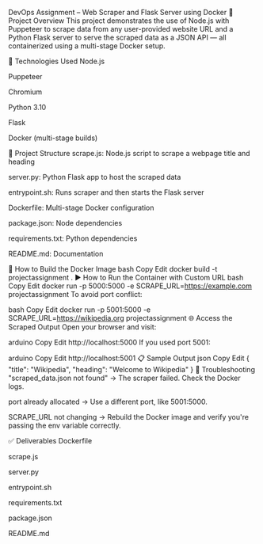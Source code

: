 DevOps Assignment – Web Scraper and Flask Server using Docker
📌 Project Overview
This project demonstrates the use of Node.js with Puppeteer to scrape data from any user-provided website URL and a Python Flask server to serve the scraped data as a JSON API — all containerized using a multi-stage Docker setup.

🔧 Technologies Used
Node.js

Puppeteer

Chromium

Python 3.10

Flask

Docker (multi-stage builds)

📁 Project Structure
scrape.js: Node.js script to scrape a webpage title and heading

server.py: Python Flask app to host the scraped data

entrypoint.sh: Runs scraper and then starts the Flask server

Dockerfile: Multi-stage Docker configuration

package.json: Node dependencies

requirements.txt: Python dependencies

README.md: Documentation

🚀 How to Build the Docker Image
bash
Copy
Edit
docker build -t projectassignment .
▶️ How to Run the Container with Custom URL
bash
Copy
Edit
docker run -p 5000:5000 -e SCRAPE_URL=https://example.com projectassignment
To avoid port conflict:

bash
Copy
Edit
docker run -p 5001:5000 -e SCRAPE_URL=https://wikipedia.org projectassignment
🌐 Access the Scraped Output
Open your browser and visit:

arduino
Copy
Edit
http://localhost:5000
If you used port 5001:

arduino
Copy
Edit
http://localhost:5001
📋 Sample Output
json
Copy
Edit
{
  "title": "Wikipedia",
  "heading": "Welcome to Wikipedia"
}
🐞 Troubleshooting
"scraped_data.json not found" → The scraper failed. Check the Docker logs.

port already allocated → Use a different port, like 5001:5000.

SCRAPE_URL not changing → Rebuild the Docker image and verify you're passing the env variable correctly.

✅ Deliverables
Dockerfile

scrape.js

server.py

entrypoint.sh

requirements.txt

package.json

README.md 
